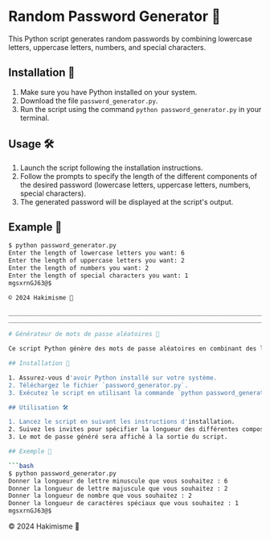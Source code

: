 # Random Password Generator 🔑

This Python script generates random passwords by combining lowercase letters, uppercase letters, numbers, and special characters.

## Installation 🚀

1. Make sure you have Python installed on your system.
2. Download the file `password_generator.py`.
3. Run the script using the command `python password_generator.py` in your terminal.

## Usage 🛠️

1. Launch the script following the installation instructions.
2. Follow the prompts to specify the length of the different components of the desired password (lowercase letters, uppercase letters, numbers, special characters).
3. The generated password will be displayed at the script's output.

## Example 📝

```bash
$ python password_generator.py
Enter the length of lowercase letters you want: 6
Enter the length of uppercase letters you want: 2
Enter the length of numbers you want: 2
Enter the length of special characters you want: 1
mgsxrnGJ63@$

© 2024 Hakimisme 🌟

___________________________________________________________________________________________________________________________________________
___________________________________________________________________________________________________________________________________________

# Générateur de mots de passe aléatoires 🔑

Ce script Python génère des mots de passe aléatoires en combinant des lettres minuscules, des lettres majuscules, des chiffres et des caractères spéciaux.

## Installation 🚀

1. Assurez-vous d'avoir Python installé sur votre système.
2. Téléchargez le fichier `password_generator.py`.
3. Exécutez le script en utilisant la commande `python password_generator.py` dans votre terminal.

## Utilisation 🛠️

1. Lancez le script en suivant les instructions d'installation.
2. Suivez les invites pour spécifier la longueur des différentes composantes du mot de passe souhaité (lettres minuscules, majuscules, chiffres, caractères spéciaux).
3. Le mot de passe généré sera affiché à la sortie du script.

## Exemple 📝

```bash
$ python password_generator.py
Donner la longueur de lettre minuscule que vous souhaitez : 6
Donner la longueur de lettre majuscule que vous souhaitez : 2
Donner la longueur de nombre que vous souhaitez : 2
Donner la longueur de caractères spéciaux que vous souhaitez : 1
mgsxrnGJ63@$
```

© 2024 Hakimisme 🌟


